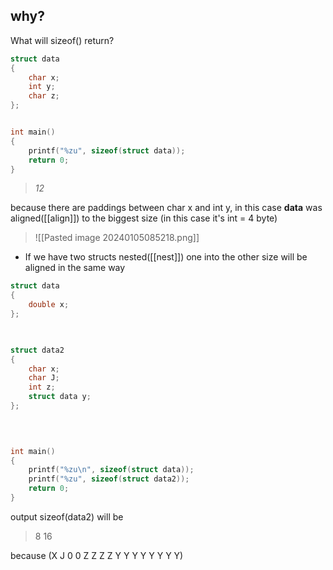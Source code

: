 ## why?
What will sizeof() return?
```C
struct data
{
	char x;
	int y;
	char z;
};


int main()
{
    printf("%zu", sizeof(struct data));
    return 0;
}
```

> *12*

because there are paddings between char x and int y, in this case **data** was aligned([[align]]) to the biggest size (in this case it's int = 4 byte)
> ![[Pasted image 20240105085218.png]]

* If we have two structs nested([[nest]]) one into the other size will be aligned in the same way
```C
struct data
{
    double x;
};

  

struct data2
{
    char x;
    char J;
    int z;
    struct data y;
};

  
  

int main()
{
    printf("%zu\n", sizeof(struct data));
    printf("%zu", sizeof(struct data2));
    return 0;
}
```
output sizeof(data2) will be

>8
>16

because (X J 0 0 Z Z Z Z Y Y Y Y Y Y Y Y)
